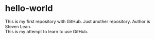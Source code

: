 # hello-world
This is my first repository with GitHub.  Just another repository.
Author is Steven Lean.  
This is my attempt to learn to use GitHub.
